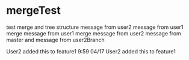 # mergeTest
test merge and tree structure
message from user2
message from user1
merge message from user1 merge message from user2
message from master and  message from user2Branch

User2 added this to feature1
9:59 04/17 User2 added this to feature1
